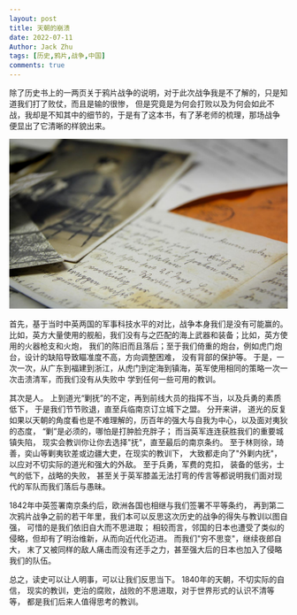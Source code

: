 ```yaml
---
layout: post
title: 天朝的崩溃
date: 2022-07-11
Author: Jack Zhu
tags: [历史,鸦片,战争,中国]
comments: true
---
```


除了历史书上的一两页关于鸦片战争的说明，对于此次战争我是不了解的，只是知道我们打了败仗，而且是输的很惨，
但是究竟是为何会打败以及为何会如此不战，我却是不知其中的细节的，于是有了这本书，有了茅老师的梳理，那场战争
便显出了它清晰的样貌出来。

![war](/assets/images/old-war.png)

首先，基于当时中英两国的军事科技水平的对比，战争本身我们是没有可能赢的。
比如，英方大量使用的舰船，我们没有与之匹配的海上武器和装备；比如，英方使用的火器枪支和火炮，
我们的陈旧而且落后；至于我们倚重的炮台，例如虎门炮台，设计的缺陷导致瞄准度不高，方向调整困难，
没有背部的保护等。
于是，一次一次，从广东到福建到浙江，从虎门到定海到镇海，英军使用相同的策略一次一次击溃清军，而我们没有从失败中
学到任何一些可用的教训。

其次是人。 上到道光“剿抚”的不定，再到前线大员的指挥不当，以及兵勇的素质低下，
于是我们节节败退，直至兵临南京订立城下之盟。 分开来讲，
道光的反复如果以天朝的角度看也是不难理解的，历百年的强大与自我为中心，以及面对夷狄的态度，
“剿”是必须的，哪怕是打肿脸充胖子； 而当英军连连获胜我们的重要城镇失陷，
现实会教训你让你去选择"抚"，直至最后的南京条约。
至于林则徐，琦善，奕山等剿夷钦差或边疆大吏，在现实的教训下，
大致都走向了"外剿内抚"，以应对不切实际的道光和强大的外敌。 至于兵勇，军费的克扣，
装备的低劣，士气的低下，战略的失败，
甚至关于英军膝盖无法打弯的传言等都说明我们面对现代的军队而我们落后与愚昧。

1842年中英签署南京条约后，欧洲各国也相继与我们签署不平等条约，
再到第二次鸦片战争之前的若干年里，我们本可以反思这次历史的战争的得失与教训以图自强，
可惜的是我们依旧自大而不思进取；
相较而言，邻国的日本也遭受了类似的侵略，但却有了明治维新，从而向近代化迈进。
而我们"穷不思变"，继续夜郎自大，
末了又被同样的敌人痛击而没有还手之力，甚至强大后的日本也加入了侵略我们的队伍。

总之，读史可以让人明事，可以让我们反思当下。 1840年的天朝，不切实际的自信，
现实的教训，吏治的腐败，战败的不思进取，对于世界形式的认识不清等等，
都是我们后来人值得思考的教训。
